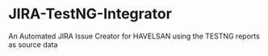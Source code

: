 # JIRA-TestNG-Integrator
An Automated JIRA Issue Creator for HAVELSAN using the TESTNG reports as source data

